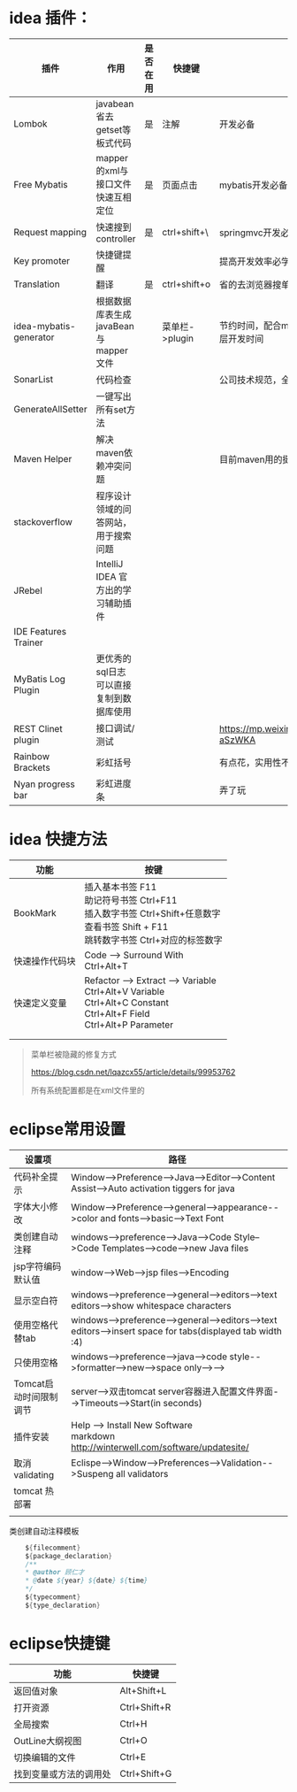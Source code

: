# idea 插件：

| 插件                   | 作用                                        | 是否在用 | 快捷键         | 评价                                                    |
| ---------------------- | ------------------------------------------- | -------- | -------------- | ------------------------------------------------------- |
| Lombok                 | javabean省去getset等板式代码                | 是       | 注解           | 开发必备                                                |
| Free Mybatis           | mapper 的xml与接口文件快速互相定位          | 是       | 页面点击       | mybatis开发必备                                         |
| Request mapping        | 快速搜到controller                          | 是       | ctrl+shift+\   | springmvc开发必备                                       |
| Key promoter           | 快捷键提醒                                  |          |                | 提高开发效率必学                                        |
| Translation            | 翻译                                        | 是       | ctrl+shift+o   | 省的去浏览器搜单词                                      |
| idea-mybatis-generator | 根据数据库表生成javaBean与mapper文件        |          | 菜单栏->plugin | 节约时间，配合mybatis kt使用，可以大大减少dao层开发时间 |
| SonarList              | 代码检查                                    |          |                | 公司技术规范，全英文，可用阿里p3c替代。                 |
| GenerateAllSetter      | 一键写出所有set方法                         |          |                |                                                         |
| Maven Helper           | 解决maven依赖冲突问题                       |          |                | 目前maven用的挺正常，这个用不上                         |
| stackoverflow          | 程序设计领域的问答网站，用于搜索问题        |          |                |                                                         |
| JRebel                 | IntelliJ IDEA 官方出的学习辅助插件          |          |                |                                                         |
| IDE Features Trainer   |                                             |          |                |                                                         |
| MyBatis Log Plugin     | 更优秀的sql日志<br>可以直接复制到数据库使用 |          |                |                                                         |
| REST Clinet plugin     | 接口调试/测试                               |          |                | https://mp.weixin.qq.com/s/J0QzkaDsKBX7ztG-aSzWKA       |
| Rainbow Brackets       | 彩虹括号                                    |          |                | 有点花，实用性不大                                      |
| Nyan progress bar      | 彩虹进度条                                  |          |                | 弄了玩                                                  |



# idea 快捷方法

| 功能           | 按键                                                         |
| -------------- | ------------------------------------------------------------ |
| BookMark       | 插入基本书签 F11<br>助记符号书签 Ctrl+F11<br>插入数字书签 Ctrl+Shift+任意数字<br>查看书签         Shift + F11<br>跳转数字书签 Ctrl+对应的标签数字 |
| 快速操作代码块 | Code --> Surround With<br>Ctrl+Alt+T                         |
| 快速定义变量   | Refactor --> Extract --> Variable<br>Ctrl+Alt+V Variable<br>Ctrl+Alt+C Constant<br/>Ctrl+Alt+F Field<br/>Ctrl+Alt+P Parameter |
|                |                                                              |
|                |                                                              |



> 菜单栏被隐藏的修复方式
>
> <https://blog.csdn.net/lqazcx55/article/details/99953762>
>
> 所有系统配置都是在xml文件里的



# eclipse常用设置

| 设置项                 | 路径                                                         |
| ---------------------- | ------------------------------------------------------------ |
| 代码补全提示           | Window-->Preference-->Java-->Editor-->Content Assist-->Auto activation tiggers for java |
| 字体大小修改           | Window-->Preference-->general-->appearance-->color and fonts-->basic-->Text Font |
| 类创建自动注释         | windows-->preference-->Java–>Code Style–>Code Templates-->code–>new Java files |
| jsp字符编码默认值      | window-->Web-->jsp files-->Encoding                          |
| 显示空白符             | windows-->preference-->general-->editors-->text editors-->show whitespace characters |
| 使用空格代替tab        | windows-->preference-->general-->editors-->text editors-->insert space for tabs(displayed tab width :4) |
| 只使用空格             | windows-->preference-->java-->code style-->formatter-->new-->space only-->--> |
| Tomcat启动时间限制调节 | server-->双击tomcat server容器进入配置文件界面-->Timeouts-->Start(in seconds) |
| 插件安装               | Help --> Install New Software<br>markdown http://winterwell.com/software/updatesite/ |
| 取消validating         | Eclispe-->Window-->Preferences-->Validation-->Suspeng all validators |
| tomcat 热部署          |                                                              |
|                        |                                                              |



类创建自动注释模板

```java
    ${filecomment}
    ${package_declaration}
    /**
    * @author 顾仁才
    * @date ${year} ${date} ${time}
    */
    ${typecomment}
    ${type_declaration}
```



# eclipse快捷键

| 功能                   | 快捷键       |
| ---------------------- | ------------ |
| 返回值对象             | Alt+Shift+L  |
| 打开资源               | Ctrl+Shift+R |
| 全局搜索               | Ctrl+H       |
| OutLine大纲视图        | Ctrl+O       |
| 切换编辑的文件         | Ctrl+E       |
| 找到变量或方法的调用处 | Ctrl+Shift+G |

